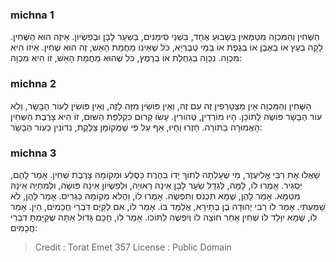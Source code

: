 
### michna 1
הַשְּׁחִין וְהַמִּכְוָה מִטַּמְּאִין בְּשָׁבוּעַ אֶחָד, בִּשְׁנֵי סִימָנִים, בְּשֵׂעָר לָבָן וּבְפִשְׂיוֹן. אֵיזֶה הוּא הַשְּׁחִין. לָקָה בְעֵץ אוֹ בְאֶבֶן אוֹ בְגֶפֶת אוֹ בְמֵי טְבֶרְיָא, כֹּל שֶׁאֵינוֹ מֵחֲמַת הָאֵשׁ, זֶה הוּא שְׁחִין. אֵיזוֹ הִיא מִכְוָה. נִכְוָה בְגַחֶלֶת אוֹ בְרֶמֶץ, כֹּל שֶׁהוּא מֵחֲמַת הָאֵשׁ, זוֹ הִיא מִכְוָה: 

### michna 2
הַשְּׁחִין וְהַמִּכְוָה אֵין מִצְטָרְפִין זֶה עִם זֶה, וְאֵין פּוֹשִׂין מִזֶּה לָזֶה, וְאֵין פּוֹשִׂין לְעוֹר הַבָּשָׂר, וְלֹא עוֹר הַבָּשָׂר פּוֹשֶׂה לְתוֹכָן. הָיוּ מוֹרְדִין, טְהוֹרִין. עָשׂוּ קְרוּם כִּקְלִפַּת הַשּׁוּם, זוֹ הִיא צָרֶבֶת הַשְּׁחִין הָאֲמוּרָה בַתּוֹרָה. חָזְרוּ וְחָיוּ, אַף עַל פִּי שֶׁמְּקוֹמָן צַלֶּקֶת, נִדּוֹנִין כְּעוֹר הַבָּשָׂר: 

### michna 3
שָׁאֲלוּ אֶת רַבִּי אֱלִיעֶזֶר, מִי שֶׁעָלְתָה לְתוֹךְ יָדוֹ בַּהֶרֶת כַּסֶּלַע וּמְקוֹמָהּ צָרֶבֶת שְׁחִין. אָמַר לָהֶם, יַסְגִּיר. אָמְרוּ לוֹ, לָמָּה, לְגַדֵּל שֵׂעָר לָבָן אֵינָהּ רְאוּיָה, וּלְפִשְׂיוֹן אֵינָהּ פּוֹשָׂה, וּלְמִחְיָה אֵינָהּ מִטַּמָּא. אָמַר לָהֶן, שֶׁמָּא תִכְנֹס וְתִפְשֶׂה. אָמְרוּ לוֹ, וַהֲלֹא מְקוֹמָהּ כַּגְּרִיס. אָמַר לָהֶן, לֹא שָׁמַעְתִּי. אָמַר לוֹ רַבִּי יְהוּדָה בֶן בְּתֵירָא, אֲלַמֵּד בּוֹ. אָמַר לוֹ, אִם לְקַיֵּם דִּבְרֵי חֲכָמִים, הֵין. אָמַר לוֹ, שֶׁמָּא יִוָּלֵד לוֹ שְׁחִין אַחֵר חוּצָה לוֹ וְיִפְשֶׂה לְתוֹכוֹ. אָמַר לוֹ, חָכָם גָּדוֹל אַתָּה שֶׁקִּיַּמְתָּ דִּבְרֵי חֲכָמִים: 

>Credit : Torat Emet 357
>License : Public Domain 